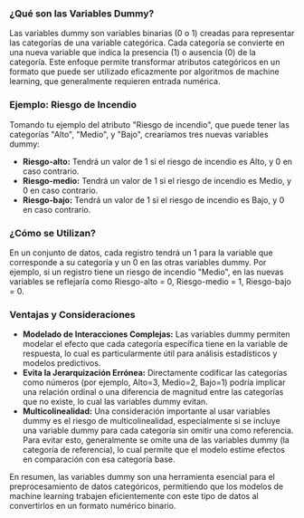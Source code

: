 ### ¿Qué son las Variables Dummy?

Las variables dummy son variables binarias (0 o 1) creadas para representar las categorías de una variable categórica. Cada categoría se convierte en una nueva variable que indica la presencia (1) o ausencia (0) de la categoría. Este enfoque permite transformar atributos categóricos en un formato que puede ser utilizado eficazmente por algoritmos de machine learning, que generalmente requieren entrada numérica.

### Ejemplo: Riesgo de Incendio

Tomando tu ejemplo del atributo "Riesgo de incendio", que puede tener las categorías "Alto", "Medio", y "Bajo", crearíamos tres nuevas variables dummy:

- **Riesgo-alto:** Tendrá un valor de 1 si el riesgo de incendio es Alto, y 0 en caso contrario.
- **Riesgo-medio:** Tendrá un valor de 1 si el riesgo de incendio es Medio, y 0 en caso contrario.
- **Riesgo-bajo:** Tendrá un valor de 1 si el riesgo de incendio es Bajo, y 0 en caso contrario.

### ¿Cómo se Utilizan?

En un conjunto de datos, cada registro tendrá un 1 para la variable que corresponde a su categoría y un 0 en las otras variables dummy. Por ejemplo, si un registro tiene un riesgo de incendio "Medio", en las nuevas variables se reflejaría como Riesgo-alto = 0, Riesgo-medio = 1, Riesgo-bajo = 0.

### Ventajas y Consideraciones

- **Modelado de Interacciones Complejas:** Las variables dummy permiten modelar el efecto que cada categoría específica tiene en la variable de respuesta, lo cual es particularmente útil para análisis estadísticos y modelos predictivos.
- **Evita la Jerarquización Errónea:** Directamente codificar las categorías como números (por ejemplo, Alto=3, Medio=2, Bajo=1) podría implicar una relación ordinal o una diferencia de magnitud entre las categorías que no existe, lo cual las variables dummy evitan.
- **Multicolinealidad:** Una consideración importante al usar variables dummy es el riesgo de multicolinealidad, especialmente si se incluye una variable dummy para cada categoría sin omitir una como referencia. Para evitar esto, generalmente se omite una de las variables dummy (la categoría de referencia), lo cual permite que el modelo estime efectos en comparación con esa categoría base.

En resumen, las variables dummy son una herramienta esencial para el preprocesamiento de datos categóricos, permitiendo que los modelos de machine learning trabajen eficientemente con este tipo de datos al convertirlos en un formato numérico binario.